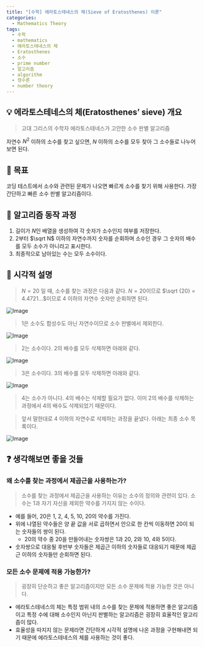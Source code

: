 ```yaml
---
title: "[수학] 에라토스테네스의 체(Sieve of Eratosthenes) 이론"
categories:
  - Mathematics Theory
tags:
  - 수학
  - mathematics
  - 에라토스테네스의 체
  - Eratosthenes
  - 소수
  - prime number
  - 알고리즘
  - algorithm
  - 정수론
  - number theory
---
```


## 💡 에라토스테네스의 체(Eratosthenes’ sieve) 개요

> 고대 그리스의 수학자 에라토스테네스가 고안한 소수 판별 알고리즘

자연수 $N^2$ 이하의 소수를 찾고 싶으면, $N$ 이하의 소수를 모두 찾아 그 소수들로 나누어 보면 된다.

## 🎯 목표

코딩 테스트에서 소수와 관련된 문제가 나오면 빠르게 소수를 찾기 위해 사용한다. 가장 간단하고 빠른 소수 판별 알고리즘이다.

## 🔑 알고리즘 동작 과정

1. 길이가 $N$인 배열을 생성하여 각 숫자가 소수인지 여부를 저장한다.
2. 2부터 $\sqrt N$ 이하의 자연수까지 숫자를 순회하며 소수인 경우 그 숫자의 배수를 모두 소수가 아니라고 표시한다.
3. 최종적으로 남아있는 수는 모두 소수이다.

## 🎨 시각적 설명

> $N = 20$ 일 때, 소수를 찾는 과정은 다음과 같다. $N = 20$이므로 $\sqrt {20} = 4.4721...$이므로 4 이하의 자연수 숫자만 순회하면 된다.

![Image](https://github.com/user-attachments/assets/f32beabf-2aa4-4928-8319-36cca6a04ad8)

> 1은 소수도 합성수도 아닌 자연수이므로 소수 판별에서 제외한다.

![Image](https://github.com/user-attachments/assets/47ae116e-1bda-4cb4-aa89-73f850fe71d7)

> 2는 소수이다. 2의 배수를 모두 삭제하면 아래와 같다.

![Image](https://github.com/user-attachments/assets/f2f014f5-f582-45fd-8a50-677e8ebd7b1e)

> 3은 소수이다. 3의 배수를 모두 삭제하면 아래와 같다.

![Image](https://github.com/user-attachments/assets/49df2f8b-2aed-499d-b363-6d06fe6087a1)

> 4는 소수가 아니다. 4의 배수는 삭제할 필요가 없다. 이미 2의 배수를 삭제하는 과정에서 4의 배수도 삭제되었기 때문이다.

> 앞서 말한대로 4 이하의 자연수로 삭제하는 과정을 끝냈다. 아래는 최종 소수 목록이다.

![Image](https://github.com/user-attachments/assets/dde5bfe5-5692-4bfb-8864-174f5e55ec4e)

## ❓ 생각해보면 좋을 것들

### 왜 소수를 찾는 과정에서 제곱근을 사용하는가?

> 소수를 찾는 과정에서 제곱근을 사용하는 이유는 소수의 정의와 관련이 있다. 소수는 1과 자기 자신을 제외한 약수를 가지지 않는 수이다.

- 예를 들어, 20은 1, 2, 4, 5, 10, 20의 약수를 가진다.
- 위에 나열된 약수들은 양 끝 값을 서로 곱하면서 안으로 한 칸씩 이동하면 20이 되는 숫자들의 쌍이 된다.
  - 20의 약수 중 20을 만들어내는 숫자쌍은 1과 20, 2와 10, 4와 5이다.
- 숫자쌍으로 대응될 후반부 숫자들은 제곱근 이하의 숫자들로 대응되기 때문에 제곱근 이하의 숫자들만 순회하면 된다.

### 모든 소수 문제에 적용 가능한가?

> 굉장히 단순하고 좋은 알고리즘이지만 모든 소수 문제에 적용 가능한 것은 아니다.

- 에라토스테네스의 체는 특정 범위 내의 소수를 찾는 문제에 적용하면 좋은 알고리즘이고 특정 수에 대해 소수인지 아닌지 판별하는 알고리즘은 굉장히 효율적인 알고리즘이 많다.
- 효율성을 따지지 않는 문제라면 간단하게 시각적 설명에 나온 과정을 구현해내면 되기 때문에 에라토스테네스의 체를 사용하는 것이 좋다.
